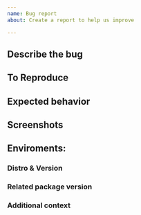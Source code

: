 ```yaml
---
name: Bug report
about: Create a report to help us improve

---
```

<!--Please keep one issue focus on one bug, If you have multiple issues to report, try open multiple issues to report each of them.-->

## Describe the bug
<!--A clear and concise description of what the bug is.-->

## To Reproduce
<!--We can fix a bug faster if we can reproduce the bug, so provide steps to reproduce the bug is very helpful for us.
Steps to reproduce the behavior:
1. Go to '...'
2. Click on '....'
3. Scroll down to '....'
4. See error
-->

## Expected behavior
<!--A clear and concise description of what you expected to happen.-->

## Screenshots
<!--If applicable, add screenshots to help explain your problem.-->

## Enviroments:

### Distro & Version
<!--e.g. Linux Deepin 15.7-->

### Related package version
<!--e.g. dde-file-manager v1.7 (4.5.6.2-2)-->
<!--Please try to avoid using the word "latest" without providing the actual version number.-->
<!--If you are not sure about which package went wrong, you can provide a list of package and it's version which you thinks is probably related with your issue-->

### Additional context
<!--Add any other context about the problem here. It will be very helpful for us to isolate the problem. We will ask for more details when needed so feel free to remove this section if you really don't know what to provide.-->
